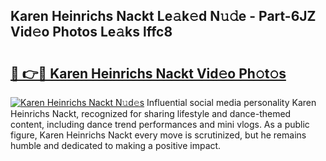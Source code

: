 ## Karen Heinrichs Nackt Le𝚊k𝚎d N𝚞𝚍e - Part-6JZ Vid𝚎o Photos Le𝚊ks lffc8

# <h2><a href="http://fb7ppn.evod.top/?m=Karen+Heinrichs+Nackt">🔗 👉🔴 Karen Heinrichs Nackt Vid𝚎o Ph𝚘t𝚘s</a></h2>

[![Karen Heinrichs Nackt N𝚞d𝚎s](https://i.imgur.com/8V9OHl7.gif)](http://fb7ppn.evod.top/?m=Karen+Heinrichs+Nackt)
Influential social media personality Karen Heinrichs Nackt, recognized for sharing lifestyle and dance-themed content, including dance trend performances and mini vlogs. As a public figure, Karen Heinrichs Nackt every move is scrutinized, but he remains humble and dedicated to making a positive impact. 
